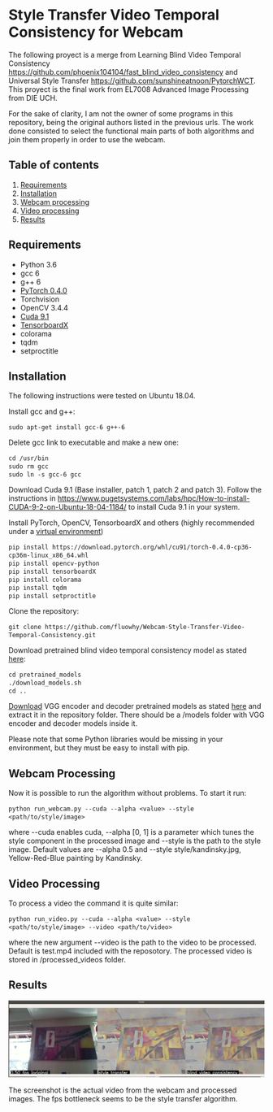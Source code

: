 # Style Transfer Video Temporal Consistency for Webcam

The following proyect is a merge from Learning Blind Video Temporal Consistency https://github.com/phoenix104104/fast_blind_video_consistency and Universal Style Transfer https://github.com/sunshineatnoon/PytorchWCT. This proyect is the final work from EL7008 Advanced Image Processing from DIE UCH.

For the sake of clarity, I am not the owner of some programs in this repository, being the original authors listed in the previous urls. The work done consisted to select the functional main parts of both algorithms and join them properly in order to use the webcam.

## Table of contents
1. [Requirements](#requirements)
2. [Installation](#installation)
3. [Webcam processing](#webcam)
4. [Video processing](#video)
5. [Results](#results)

## Requirements <a name="requirements"></a>

* Python 3.6
* gcc 6
* g++ 6
* [PyTorch 0.4.0](https://pytorch.org/get-started/previous-versions/)
* Torchvision
* OpenCV 3.4.4
* [Cuda 9.1](https://developer.nvidia.com/cuda-91-download-archive)
* [TensorboardX](https://github.com/lanpa/tensorboardX)
* colorama
* tqdm
* setproctitle


## Installation <a name="installations"></a>

The following instructions were tested on Ubuntu 18.04.

Install gcc and g++:
```
sudo apt-get install gcc-6 g++-6
``` 
Delete gcc link to executable and make a new one:
```
cd /usr/bin
sudo rm gcc
sudo ln -s gcc-6 gcc
``` 
Download Cuda 9.1 (Base installer, patch 1, patch 2 and patch 3). Follow the instructions in https://www.pugetsystems.com/labs/hpc/How-to-install-CUDA-9-2-on-Ubuntu-18-04-1184/ to install Cuda 9.1 in your system.

Install PyTorch, OpenCV, TensorboardX and others (highly recommended under a [virtual environment](https://virtualenv.pypa.io/en/latest/))
``` 
pip install https://download.pytorch.org/whl/cu91/torch-0.4.0-cp36-cp36m-linux_x86_64.whl
pip install opencv-python
pip install tensorboardX
pip install colorama
pip install tqdm
pip install setproctitle
```
Clone the repository:
```
git clone https://github.com/fluowhy/Webcam-Style-Transfer-Video-Temporal-Consistency.git
```
Download pretrained blind video temporal consistency model as stated [here](https://github.com/phoenix104104/fast_blind_video_consistency#learning-blind-video-temporal-consistency):
```
cd pretrained_models
./download_models.sh
cd ..
```
[Download](https://drive.google.com/file/d/1M5KBPfqrIUZqrBZf78CIxLrMUT4lD4t9/view) VGG encoder and decoder pretrained models as stated [here](https://github.com/sunshineatnoon/PytorchWCT) and extract it in the repository folder. There should be a /models folder with VGG encoder and decoder models inside it.

Please note that some Python libraries would be missing in your environment, but they must be easy to install with pip. 

## Webcam Processing <a name="webcam"></a>

Now it is possible to run the algorithm without problems. To start it run:
```
python run_webcam.py --cuda --alpha <value> --style <path/to/style/image> 
```
where --cuda enables cuda, --alpha [0, 1] is a parameter which tunes the style component in the processed image and --style is the path to the style image. Default values are --alpha 0.5 and --style style/kandinsky.jpg, Yellow-Red-Blue painting by Kandinsky.

## Video Processing <a name="video"></a>

To process a video the command it is quite similar:
```
python run_video.py --cuda --alpha <value> --style <path/to/style/image> --video <path/to/video>
```
where the new argument --video is the path to the video to be processed. Default is test.mp4 included with the reposotory. The processed video is stored in /processed_videos folder.

## Results <a name="results"></a>

![](result.png?raw=true)

The screenshot is the actual video from the webcam and processed images. The fps bottleneck seems to be the style transfer algorithm. 